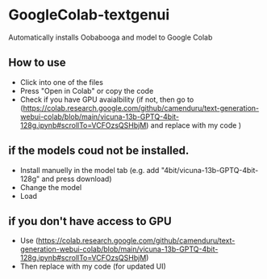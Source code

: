 # GoogleColab-textgenui
Automatically installs Oobabooga and model to Google Colab

## How to use
- Click into one of the files
- Press "Open in Colab" or copy the code
- Check if you have GPU avaialbility (if not, then go to (https://colab.research.google.com/github/camenduru/text-generation-webui-colab/blob/main/vicuna-13b-GPTQ-4bit-128g.ipynb#scrollTo=VCFOzsQSHbjM) and replace with my code )

## if the models coud not be installed. 
- Install manuelly in the model tab (e.g. add "4bit/vicuna-13b-GPTQ-4bit-128g" and press download)
- Change the model
- Load


## if you don't have access to GPU
- Use (https://colab.research.google.com/github/camenduru/text-generation-webui-colab/blob/main/vicuna-13b-GPTQ-4bit-128g.ipynb#scrollTo=VCFOzsQSHbjM) 
- Then replace with my code (for updated UI)
